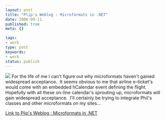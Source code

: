 ```yaml
---
layout: post
title: "Plip's Weblog : Microformats in .NET"
date: 2006-09-11
published: true
meta: {}

tags:
- work
type: post
keywords:
- work
status: publish
---
```



[![](http://blog.andyeick.com/content/binary/WindowsLiveWriter/PlipsWeblogMicroformatsin.NET_C7DE/calendar_thumb%5B4%5D.jpg)](http://blog.andyeick.com/content/binary/WindowsLiveWriter/PlipsWeblogMicroformatsin.NET_C7DE/calendar%5B6%5D.jpg) For the life of me I can't figure out why microformats haven't gained widespread acceptance.  It seems obvious to me that airline e-ticket's would come with an embedded hCalendar event defining the flight.  Hopefully with all these on-line calendar's sprouting up, microformats will gain widespread acceptance.  I'll certainly be trying to integrate Phil's classes and other microformats on my sites...



[Link to Plip's Weblog : Microformats in .NET](http://weblogs.asp.net/plip/archive/2006/09/10/Microformats-in-.NET.aspx)

